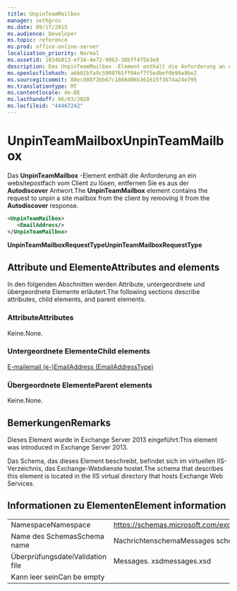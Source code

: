 ```yaml
---
title: UnpinTeamMailbox
manager: sethgros
ms.date: 09/17/2015
ms.audience: Developer
ms.topic: reference
ms.prod: office-online-server
localization_priority: Normal
ms.assetid: 1034b013-ef34-4e72-99b3-38bff475b3e8
description: Das UnpinTeamMailbox -Element enthält die Anforderung an ein websitepostfach vom Client zu lösen, entfernen Sie es aus der Autodiscover Antwort.
ms.openlocfilehash: a6b01bfa9c5908765ff04ef7f5edbef0b99a9be2
ms.sourcegitcommit: 88ec988f2bb67c1866d06b361615f3674a24e795
ms.translationtype: MT
ms.contentlocale: de-DE
ms.lasthandoff: 06/03/2020
ms.locfileid: "44467242"
---
```

# <a name="unpinteammailbox"></a><span data-ttu-id="4a60e-103">UnpinTeamMailbox</span><span class="sxs-lookup"><span data-stu-id="4a60e-103">UnpinTeamMailbox</span></span>

<span data-ttu-id="4a60e-104">Das **UnpinTeamMailbox** -Element enthält die Anforderung an ein websitepostfach vom Client zu lösen, entfernen Sie es aus der **Autodiscover** Antwort.</span><span class="sxs-lookup"><span data-stu-id="4a60e-104">The **UnpinTeamMailbox** element contains the request to unpin a site mailbox from the client by removing it from the **Autodiscover** response.</span></span> 
  
```XML
<UnpinTeamMailbox>
   <EmailAddress/>
</UnpinTeamMailbox>
```

 <span data-ttu-id="4a60e-105">**UnpinTeamMailboxRequestType**</span><span class="sxs-lookup"><span data-stu-id="4a60e-105">**UnpinTeamMailboxRequestType**</span></span>
## <a name="attributes-and-elements"></a><span data-ttu-id="4a60e-106">Attribute und Elemente</span><span class="sxs-lookup"><span data-stu-id="4a60e-106">Attributes and elements</span></span>

<span data-ttu-id="4a60e-107">In den folgenden Abschnitten werden Attribute, untergeordnete und übergeordnete Elemente erläutert.</span><span class="sxs-lookup"><span data-stu-id="4a60e-107">The following sections describe attributes, child elements, and parent elements.</span></span>
  
### <a name="attributes"></a><span data-ttu-id="4a60e-108">Attribute</span><span class="sxs-lookup"><span data-stu-id="4a60e-108">Attributes</span></span>

<span data-ttu-id="4a60e-109">Keine.</span><span class="sxs-lookup"><span data-stu-id="4a60e-109">None.</span></span>
  
### <a name="child-elements"></a><span data-ttu-id="4a60e-110">Untergeordnete Elemente</span><span class="sxs-lookup"><span data-stu-id="4a60e-110">Child elements</span></span>

[<span data-ttu-id="4a60e-111">E-mailemail (e-)</span><span class="sxs-lookup"><span data-stu-id="4a60e-111">EmailAddress (EmailAddressType)</span></span>](emailaddress-emailaddresstype.md)
  
### <a name="parent-elements"></a><span data-ttu-id="4a60e-112">Übergeordnete Elemente</span><span class="sxs-lookup"><span data-stu-id="4a60e-112">Parent elements</span></span>

<span data-ttu-id="4a60e-113">Keine.</span><span class="sxs-lookup"><span data-stu-id="4a60e-113">None.</span></span>
  
## <a name="remarks"></a><span data-ttu-id="4a60e-114">Bemerkungen</span><span class="sxs-lookup"><span data-stu-id="4a60e-114">Remarks</span></span>

<span data-ttu-id="4a60e-115">Dieses Element wurde in Exchange Server 2013 eingeführt.</span><span class="sxs-lookup"><span data-stu-id="4a60e-115">This element was introduced in Exchange Server 2013.</span></span>
  
<span data-ttu-id="4a60e-116">Das Schema, das dieses Element beschreibt, befindet sich im virtuellen IIS-Verzeichnis, das Exchange-Webdienste hostet.</span><span class="sxs-lookup"><span data-stu-id="4a60e-116">The schema that describes this element is located in the IIS virtual directory that hosts Exchange Web Services.</span></span>
  
## <a name="element-information"></a><span data-ttu-id="4a60e-117">Informationen zu Elementen</span><span class="sxs-lookup"><span data-stu-id="4a60e-117">Element information</span></span>

|||
|:-----|:-----|
|<span data-ttu-id="4a60e-118">Namespace</span><span class="sxs-lookup"><span data-stu-id="4a60e-118">Namespace</span></span>  <br/> |https://schemas.microsoft.com/exchange/services/2006/messages  <br/> |
|<span data-ttu-id="4a60e-119">Name des Schemas</span><span class="sxs-lookup"><span data-stu-id="4a60e-119">Schema name</span></span>  <br/> |<span data-ttu-id="4a60e-120">Nachrichtenschema</span><span class="sxs-lookup"><span data-stu-id="4a60e-120">Messages schema</span></span>  <br/> |
|<span data-ttu-id="4a60e-121">Überprüfungsdatei</span><span class="sxs-lookup"><span data-stu-id="4a60e-121">Validation file</span></span>  <br/> |<span data-ttu-id="4a60e-122">Messages. xsd</span><span class="sxs-lookup"><span data-stu-id="4a60e-122">messages.xsd</span></span>  <br/> |
|<span data-ttu-id="4a60e-123">Kann leer sein</span><span class="sxs-lookup"><span data-stu-id="4a60e-123">Can be empty</span></span>  <br/> ||
   

